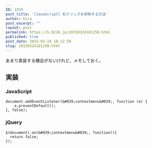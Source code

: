 ```yaml
---
ID: 1919
post_title: '[JavaScript] 右クリックを抑制する方法'
author: hiro
post_excerpt: ""
layout: post
permalink: https://b.0218.jp/20150324181250.html
published: true
post_date: 2015-03-24 18:12:50
slug: 20150324181250.html
---
```

あまり実装する機会がないけれど、メモしておく。
<!--more-->

## 実装
### JavaScript

```language-javascript
document.addEventListener(&#039;contextmenu&#039;, function (e) {
    e.preventDefault();
}, false);
```

### jQuery

```language-javascript
$(document).on(&#039;contextmenu&#039;, function(){
  return false;
});
```